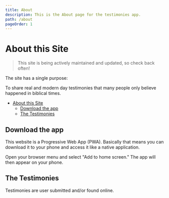 ```yaml
---
title: About
description: This is the About page for the testimonies app.
path: /about
pageOrder: 1
---
```


# About this Site

> This site is being actively maintained and updated, so check back often!

The site has a single purpose: 

To share real and modern day testimonies that many people only believe happened in biblical times.

- [About this Site](#about-this-site)
  - [Download the app](#download-the-app)
  - [The Testimonies](#the-testimonies)

## Download the app

This website is a Progressive Web App (PWA). Basically that means you can download it to your phone and access it like a native application.

Open your browser menu and select "Add to home screen." The app will then appear on your phone.

## The Testimonies

Testimonies are user submitted and/or found online.

